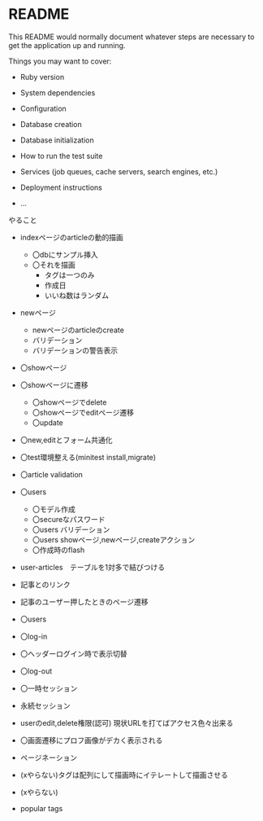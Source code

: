 # README

This README would normally document whatever steps are necessary to get the
application up and running.

Things you may want to cover:

* Ruby version

* System dependencies

* Configuration

* Database creation

* Database initialization

* How to run the test suite

* Services (job queues, cache servers, search engines, etc.)

* Deployment instructions

* ...

やること
* indexページのarticleの動的描画
  * 〇dbにサンプル挿入
  * 〇それを描画
    * タグは一つのみ
    * 作成日
    * いいね数はランダム

* newページ
  * newページのarticleのcreate
  * バリデーション
  * バリデーションの警告表示

* 〇showページ
* 〇showページに遷移
  * 〇showページでdelete
  * 〇showページでeditページ遷移
  * 〇update
* 〇new,editとフォーム共通化

* 〇test環境整える(minitest install,migrate)

* 〇article validation


* 〇users
  * 〇モデル作成
  * 〇secureなパスワード
  * 〇users バリデーション
  * 〇users showページ,newページ,createアクション
  * 〇作成時のflash

* user-articles　テーブルを1対多で結びつける
* 記事とのリンク
* 記事のユーザー押したときのページ遷移


* 〇users
* 〇log-in
* 〇ヘッダーログイン時で表示切替
* 〇log-out
* 〇一時セッション
* 永続セッション
* userのedit,delete権限(認可)
現状URLを打てばアクセス色々出来る

* 〇画面遷移にプロフ画像がデカく表示される
* ページネーション

* (xやらない)タグは配列にして描画時にイテレートして描画させる
* (xやらない)
* popular tags